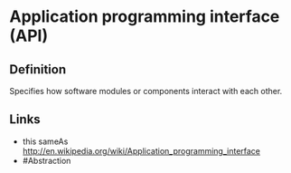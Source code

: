 # Application programming interface (API)

## Definition
Specifies how software modules or components interact with each other.

## Links
* this sameAs http://en.wikipedia.org/wiki/Application_programming_interface
* #Abstraction
